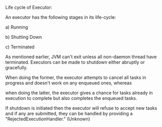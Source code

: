 Life cycle of Executor:

An executor has the following stages in its life-cycle:

a) Running

b) Shutting Down

c) Terminated

As mentioned earlier, JVM can't exit unless all non-daemon thread have terminated. Executors can be made to shutdown either abruptly or gracefully. 

When doing the former, the executor attempts to cancel all tasks in progress and doesn't work on any enqueued ones, whereas

when doing the latter, the executor gives a chance for tasks already in execution to complete but also completes the enqueued tasks.

If shutdown is initiated then the executor will refuse to accept new tasks and if any are submitted, they can be handled by providing a "RejectedExecutionHandler." (Unknown)
